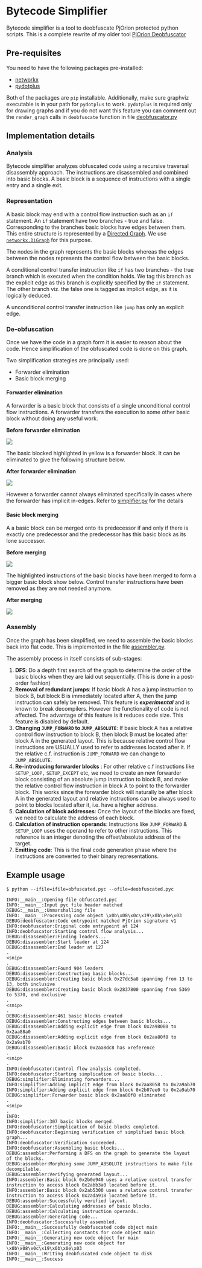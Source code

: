 # Bytecode Simplifier

Bytecode simplifier is a tool to deobfuscate PjOrion protected python scripts. 
This is a complete rewrite of my older tool [PjOrion Deobfuscator](https://github.com/extremecoders-re/PjOrion-Deobfuscator)

## Pre-requisites

You need to have the following packages pre-installed:
- [networkx](http://networkx.github.io/)
- [pydotplus](http://pydotplus.readthedocs.io/)

Both of the packages are `pip` installable. Additionally, make sure graphviz executable is in your path for `pydotplus` to work.
`pydotplus` is required only for drawing graphs and if you do not want this feature you can comment out the `render_graph` calls in `deobfuscate` function in file [deobfuscator.py](deobfuscator.py)

## Implementation details

### Analysis

Bytecode simplifier analyzes obfuscated code using a recursive traversal disassembly approach. 
The instructions are disassembled and combined into basic blocks. A basic block is a sequence of instructions with a single entry and a single exit.

### Representation

A basic block may end with a control flow instruction such as an `if` statement. An `if` statement have two branches - true and false. 
Corresponding to the branches basic blocks have edges between them. This entire structure is represented by a [Directed Graph](https://en.wikipedia.org/wiki/Directed_graph).
We use [`networkx.DiGraph`](https://networkx.github.io/documentation/development/reference/classes.digraph.html) for this purpose.

The nodes in the graph represents the basic blocks whereas the edges between the nodes represents the control flow between the basic blocks.

A conditional control transfer instruction like `if` has two branches - the true branch which is executed when the condition holds. We tag this branch as the explicit edge as this branch is explicitly specified by the `if` statement. The other branch viz. the false one is tagged as implicit edge, as it is logically deduced.

A unconditional control transfer instruction like `jump` has only an explicit edge.

### De-obfuscation

Once we have the code in a graph form it is easier to reason about the code. Hence simplification of the obfuscated code is done on this graph.

Two simplification strategies are principally used:
 - Forwarder elimination
 - Basic block merging

#### Forwarder elimination
A forwarder is a basic block that consists of a single unconditional control flow instructions. A forwarder transfers the execution to some other basic block without doing any useful work. 

**Before forwarder elimination**

![](images/before-forwarder.png)

The basic blocked highlighted in yellow is a forwarder block. It can be eliminated to give the following structure below.

**After forwarder elimination**

![](images/after-forwarder.png)

However a forwarder cannot always eliminated specifically in cases where the forwarder has implicit in-edges. Refer to [simplifier.py](simplifier.py) for the details

#### Basic block merging

A a basic block can be merged onto its predecessor if and only if there is exactly one predecessor and the predecessor has this basic block as its lone successor.

**Before merging**

![](images/before-merge.png)

The highlighted instructions of the basic blocks have been merged to form a bigger basic block show below. Control transfer instructions have been removed as they are not needed anymore.

**After merging**

![](images/after-merge.png)


### Assembly 

Once the graph has been simplified, we need to assemble the basic blocks back into flat code. This is implemented in the file [assembler.py](assembler.py). 

The assembly process in itself consists of sub-stages:

1. **DFS**: Do a depth first search of the graph to determine the order of the basic blocks when they are laid out sequentially. (This is done in a post-order fashion)
2. **Removal of redundant jumps**: If basic block A has a jump instruction to block B, but block B is immediately located after A,  then the jump instruction can safely be removed. This feature is ***experimental*** and is known to break decompilers. However the functionality of code is not affected. The advantage of this feature is it reduces code size. This feature is disabled by default.
3. **Changing `JUMP_FORWARD` to `JUMP_ABSOLUTE`**: If basic block A has a relative control flow instruction to block B, then block B must be located after block A in the generated layout. This is because relative control flow instructions are USUALLY used to refer to addresses located after it. If the relative c.f. instruction is `JUMP_FORWARD` we can change to `JUMP_ABSOLUTE`.
4. **Re-introducing forwarder blocks** : For other relative c.f instructions like `SETUP_LOOP,` `SETUP_EXCEPT` etc, we need to create an new forwarder block consisting of an absolute jump instruction to block B, and make the relative control flow instruction in block A to point to the forwarder block. This works since the forwarder block will naturally be after block A in the generated layout and relative instructions can be always used to point to blocks located after it, i.e. have a higher address.
5. **Calculation of block addresses**: Once the layout of the blocks are fixed, we need to calculate the address of each block.
6. **Calculation of instruction operands**: Instructions like `JUMP_FORWARD` & `SETUP_LOOP` uses the operand to refer to other instructions. This reference is an integer denoting the offset/absolute address of the target.
7. **Emitting code**: This is the final code generation phase where the instructions are converted to their binary representations.

## Example usage

```
$ python --ifile=ifile=obfuscated.pyc --ofile=deobfuscated.pyc

INFO:__main__:Opening file obfuscated.pyc
INFO:__main__:Input pyc file header matched
DEBUG:__main__:Unmarshalling file
INFO:__main__:Processing code object \x0b\x08\x0c\x19\x0b\x0e\x03
DEBUG:deobfuscator:Code entrypoint matched PjOrion signature v1
INFO:deobfuscator:Original code entrypoint at 124
INFO:deobfuscator:Starting control flow analysis...
DEBUG:disassembler:Finding leaders...
DEBUG:disassembler:Start leader at 124
DEBUG:disassembler:End leader at 127
.
<snip>
.
DEBUG:disassembler:Found 904 leaders
DEBUG:disassembler:Constructing basic blocks...
DEBUG:disassembler:Creating basic block 0x27dc5a8 spanning from 13 to 13, both inclusive
DEBUG:disassembler:Creating basic block 0x2837800 spanning from 5369 to 5370, end exclusive
.
<snip>
.
DEBUG:disassembler:461 basic blocks created
DEBUG:disassembler:Constructing edges between basic blocks...
DEBUG:disassembler:Adding explicit edge from block 0x2a98080 to 0x2aa88a0
DEBUG:disassembler:Adding explicit edge from block 0x2aa80f8 to 0x2a9ab70
DEBUG:disassembler:Basic block 0x2aa8dc8 has xreference
.
<snip>
.
INFO:deobfuscator:Control flow analysis completed.
INFO:deobfuscator:Starting simplication of basic blocks...
DEBUG:simplifier:Eliminating forwarders...
INFO:simplifier:Adding implicit edge from block 0x2aa8058 to 0x2a9ab70
INFO:simplifier:Adding explicit edge from block 0x2b07ee0 to 0x2a9ab70
DEBUG:simplifier:Forwarder basic block 0x2aa80f8 eliminated
.
<snip>
.
INFO:
INFO:simplifier:307 basic blocks merged.
INFO:deobfuscator:Simplication of basic blocks completed.
INFO:deobfuscator:Beginning verification of simplified basic block graph...
INFO:deobfuscator:Verification succeeded.
INFO:deobfuscator:Assembling basic blocks...
DEBUG:assembler:Performing a DFS on the graph to generate the layout of the blocks.
DEBUG:assembler:Morphing some JUMP_ABSOLUTE instructions to make file decompilable.
DEBUG:assembler:Verifying generated layout...
INFO:assembler:Basic block 0x2b0e940 uses a relative control transfer instruction to access block 0x2abb3a0 located before it.
INFO:assembler:Basic block 0x2ab5300 uses a relative control transfer instruction to access block 0x2ada918 located before it.
DEBUG:assembler:Successfully verified layout.
DEBUG:assembler:Calculating addresses of basic blocks.
DEBUG:assembler:Calculating instruction operands.
DEBUG:assembler:Generating code...
INFO:deobfuscator:Successfully assembled. 
INFO:__main__:Successfully deobfuscated code object main
INFO:__main__:Collecting constants for code object main
INFO:__main__:Generating new code object for main
INFO:__main__:Generating new code object for \x0b\x08\x0c\x19\x0b\x0e\x03
INFO:__main__:Writing deobfuscated code object to disk
INFO:__main__:Success
```
